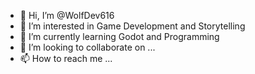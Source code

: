 - 👋 Hi, I’m @WolfDev616
- 👀 I’m interested in Game Development and Storytelling
- 🌱 I’m currently learning Godot and Programming
- 💞️ I’m looking to collaborate on ...
- 📫 How to reach me ...

<!---
WolfDev616/WolfDev616 is a ✨ special ✨ repository because its `README.md` (this file) appears on your GitHub profile.
You can click the Preview link to take a look at your changes.
--->
